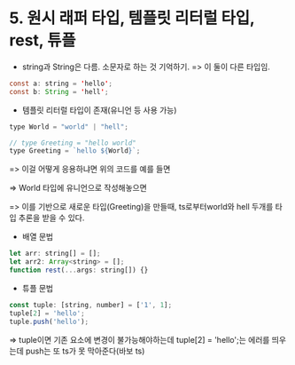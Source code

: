 # 5. 원시 래퍼 타입, 템플릿 리터럴 타입, rest, 튜플

* string과 String은 다름. 소문자로 하는 것 기억하기. => 이 둘이 다른 타입임.

```java
const a: string = 'hello';
const b: String = 'hell';
```

* 템플릿 리터럴 타입이 존재(유니언 등 사용 가능)

```javascript
type World = "world" | "hell";

// type Greeting = "hello world"
type Greeting = `hello ${World}`;
```

\=> 이걸 어떻게 응용하냐면 위의 코드를 예를 들면&#x20;

\=> World 타입에 유니언으로 작성해놓으면&#x20;

\=> 이를 기반으로 새로운 타입(Greeting)을 만들때, ts로부터world와 hell 두개를 타입 추론을 받을 수 있다.

* 배열 문법

```javascript
let arr: string[] = [];
let arr2: Array<string> = [];
function rest(...args: string[]) {}
```

* &#x20;튜플 문법

```javascript
const tuple: [string, number] = ['1', 1];
tuple[2] = 'hello';
tuple.push('hello');
```

\=> tuple이면 기존 요소에 변경이 불가능해야하는데 tuple\[2] = 'hello';는 에러를 띄우는데 push는 또 ts가 못 막아준다(바보 ts)

